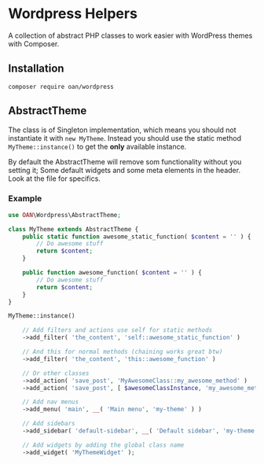 # Wordpress Helpers

A collection of abstract PHP classes to work easier with WordPress themes with Composer.

## Installation

`composer require oan/wordpress`

## AbstractTheme

The class is of Singleton implementation, which means you should not instantiate it with `new MyTheme`. Instead you should use the static method `MyTheme::instance()` to get the **only** available instance.

By default the AbstractTheme will remove som functionality without you setting it; Some default widgets and some meta elements in the header. Look at the file for specifics.

### Example

```php
use OAN\Wordpress\AbstractTheme;

class MyTheme extends AbstractTheme {
	public static function awesome_static_function( $content = '' ) {
		// Do awesome stuff
		return $content;
	}

	public function awesome_function( $content = '' ) {
		// Do awesome stuff
		return $content;
	}
}

MyTheme::instance()

	// Add filters and actions use self for static methods
	->add_filter( 'the_content', 'self::awesome_static_function' )

	// And this for normal methods (chaining works great btw)
	->add_filter( 'the_content', 'this::awesome_function' )

	// Or other classes
	->add_action( 'save_post', 'MyAwesomeClass::my_awesome_method' )
	->add_action( 'save_post', [ $awesomeClassInstance, 'my_awesome_method' ] )

	// Add nav menus
	->add_menu( 'main', __( 'Main menu', 'my-theme' ) )

	// Add sidebars
	->add_sidebar( 'default-sidebar', __( 'Default sidebar', 'my-theme' ) )

	// Add widgets by adding the global class name
	->add_widget( 'MyThemeWidget' );
```
